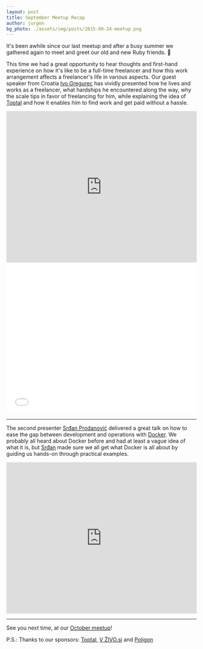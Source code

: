 ```yaml
---
layout: post
title: September Meetup Recap
author: jurgen
bg_photo: ./assets/img/posts/2015-09-24-meetup.png
---
```


It's been awhile since our last meetup and after a busy summer we gathered again to meet and greet our old and new Ruby friends. :tada:

This time we had a great opportunity to hear thoughts and first-hand experience on how it's like to be a full-time freelancer and how this work arrangement affects a freelancer's life in various aspects. Our guest speaker from Croatia [Ivo Gregurec](http://ivo.sinmc.org/) has vividly presented how he lives and works as a freelancer, what hardships he encountered along the way, why the scale tips in favor of freelancing for him, while explaining the idea of [Toptal](http://www.toptal.com) and how it enables him to find work and get paid without a hassle.

<iframe height="400" src="https://www.youtube.com/embed/JTvNJWIyYr8" frameborder="0" style="width: 100%" allowfullscreen></iframe>

<iframe height="400" src="//www.slideshare.net/slideshow/embed_code/key/9zBAgassBMpxyp" frameborder="0" marginwidth="0" marginheight="0" scrolling="no" style="width: 100%;" allowfullscreen> </iframe>

***

The second presenter [Srđan Prodanović](http://some1else.flavors.me/) delivered a great talk on how to ease the gap between development and operations with [Docker](https://www.docker.com/). We probably all heard about Docker before and had at least a vague idea of what it is, but [Srđan](http://some1else.flavors.me/) made sure we all get what Docker is all about by guiding us hands-on through practical examples.

<iframe height="400" src="https://www.youtube.com/embed/d4NV11dYjNk" frameborder="0" style="width:100%" allowfullscreen></iframe>

***

See you next time, at our [October meetup](http://www.meetup.com/RubySlovenia/events/225724778)!

P.S.: Thanks to our sponsors: [Toptal](http://www.toptal.com), [V ŽIVO.si](http://www.vzivo.si/) and [Poligon](http://www.poligon.si/)
